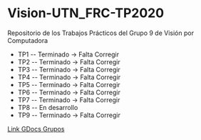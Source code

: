 ﻿# Vision-UTN_FRC-TP2020
Repositorio de los Trabajos Prácticos del Grupo 9 de Visión por Computadora

- TP1   --    Terminado -> Falta Corregir
- TP2   --    Terminado -> Falta Corregir
- TP3   --    Terminado -> Falta Corregir
- TP4   --    Terminado -> Falta Corregir
- TP5   --    Terminado -> Falta Corregir
- TP6   --    Terminado -> Falta Corregir
- TP7   --    Terminado -> Falta Corregir
- TP8   --    En desarrollo
- TP9   --    Terminado -> Falta Corregir

[Link GDocs Grupos](https://docs.google.com/spreadsheets/d/1c0mZrhRp3IqkLgLlVQ4Xtun66Fzlwwnp_PgDkazGLRc/edit?usp=sharing)
